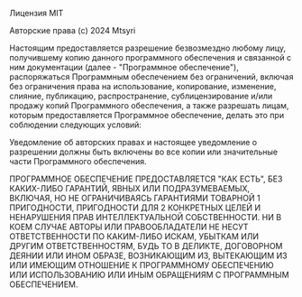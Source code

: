 Лицензия MIT

Авторские права (c) 2024 Mtsyri 

Настоящим предоставляется разрешение безвозмездно любому лицу, получившему копию
данного программного обеспечения и связанной с ним документации (далее - "Программное обеспечение"), распоряжаться Программным обеспечением без ограничений, включая без ограничения права на использование, копирование, изменение, слияние, публикацию, распространение, сублицензирование и/или продажу копий Программного обеспечения, а также разрешать лицам, которым предоставляется Программное обеспечение, делать это при соблюдении следующих условий:   

Уведомление об авторских правах и настоящее уведомление о разрешении должны быть включены во все копии или значительные части Программного обеспечения.

ПРОГРАММНОЕ ОБЕСПЕЧЕНИЕ ПРЕДОСТАВЛЯЕТСЯ "КАК ЕСТЬ", БЕЗ КАКИХ-ЛИБО ГАРАНТИЙ, ЯВНЫХ ИЛИ ПОДРАЗУМЕВАЕМЫХ, ВКЛЮЧАЯ, НО НЕ ОГРАНИЧИВАЯСЬ ГАРАНТИЯМИ ТОВАРНОЙ 1  ПРИГОДНОСТИ, ПРИГОДНОСТИ ДЛЯ 2  КОНКРЕТНЫХ ЦЕЛЕЙ И НЕНАРУШЕНИЯ ПРАВ ИНТЕЛЛЕКТУАЛЬНОЙ СОБСТВЕННОСТИ. НИ В КОЕМ СЛУЧАЕ АВТОРЫ ИЛИ ПРАВООБЛАДАТЕЛИ НЕ НЕСУТ ОТВЕТСТВЕННОСТИ ПО КАКИМ-ЛИБО ИСКАМ, УБЫТКАМ ИЛИ ДРУГИМ ОТВЕТСТВЕННОСТЯМ, БУДЬ ТО В ДЕЛИКТЕ, ДОГОВОРНОМ ДЕЯНИИ ИЛИ ИНОМ ОБРАЗЕ, ВОЗНИКАЮЩИМ ИЗ, ВЫТЕКАЮЩИМ ИЗ ИЛИ ИМЕЮЩИМ ОТНОШЕНИЕ К ПРОГРАММНОМУ ОБЕСПЕЧЕНИЮ ИЛИ ИСПОЛЬЗОВАНИЮ ИЛИ ИНЫМ ОБРАЩЕНИЯМ С ПРОГРАММНЫМ ОБЕСПЕЧЕНИЕМ.
